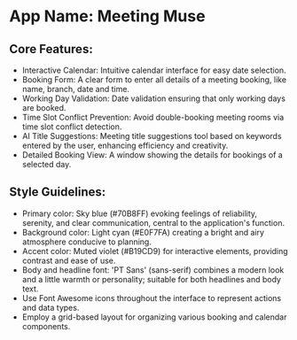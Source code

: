# **App Name**: Meeting Muse

## Core Features:

- Interactive Calendar: Intuitive calendar interface for easy date selection.
- Booking Form: A clear form to enter all details of a meeting booking, like name, branch, date and time.
- Working Day Validation: Date validation ensuring that only working days are booked.
- Time Slot Conflict Prevention: Avoid double-booking meeting rooms via time slot conflict detection.
- AI Title Suggestions: Meeting title suggestions tool based on keywords entered by the user, enhancing efficiency and creativity.
- Detailed Booking View: A window showing the details for bookings of a selected day.

## Style Guidelines:

- Primary color: Sky blue (#70B8FF) evoking feelings of reliability, serenity, and clear communication, central to the application's function.
- Background color: Light cyan (#E0F7FA) creating a bright and airy atmosphere conducive to planning.
- Accent color: Muted violet (#B19CD9) for interactive elements, providing contrast and ease of use.
- Body and headline font: 'PT Sans' (sans-serif) combines a modern look and a little warmth or personality; suitable for both headlines and body text.
- Use Font Awesome icons throughout the interface to represent actions and data types.
- Employ a grid-based layout for organizing various booking and calendar components.